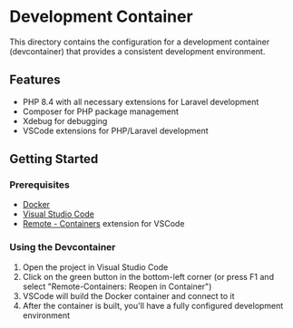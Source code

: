 # Development Container

This directory contains the configuration for a development container (devcontainer) that provides a consistent development environment.

## Features

- PHP 8.4 with all necessary extensions for Laravel development
- Composer for PHP package management
- Xdebug for debugging
- VSCode extensions for PHP/Laravel development

## Getting Started

### Prerequisites

- [Docker](https://www.docker.com/get-started)
- [Visual Studio Code](https://code.visualstudio.com/)
- [Remote - Containers](https://marketplace.visualstudio.com/items?itemName=ms-vscode-remote.remote-containers) extension for VSCode

### Using the Devcontainer

1. Open the project in Visual Studio Code
2. Click on the green button in the bottom-left corner (or press F1 and select "Remote-Containers: Reopen in Container")
3. VSCode will build the Docker container and connect to it
4. After the container is built, you'll have a fully configured development environment
